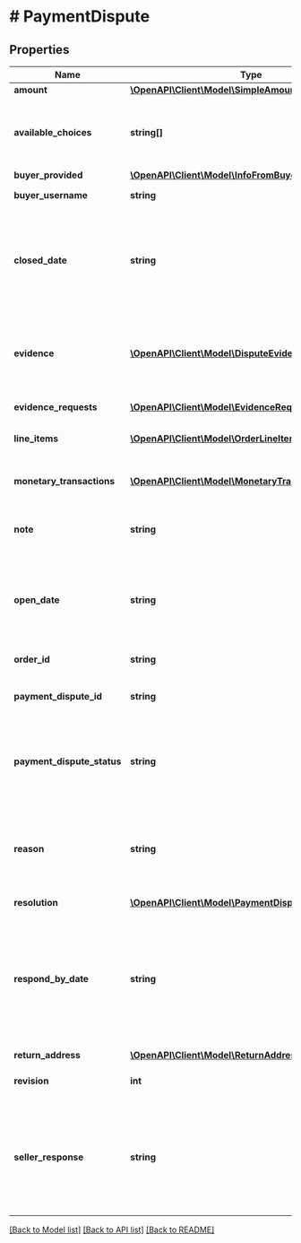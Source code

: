 # # PaymentDispute

## Properties

Name | Type | Description | Notes
------------ | ------------- | ------------- | -------------
**amount** | [**\OpenAPI\Client\Model\SimpleAmount**](SimpleAmount.md) |  | [optional]
**available_choices** | **string[]** | The value(s) returned in this array indicate the choices that the seller has when responding to the payment dispute. Once the seller has responded to the payment dispute, this field will no longer be shown, and instead, the &lt;strong&gt;sellerResponse&lt;/strong&gt; field will show the decision that the seller made. | [optional]
**buyer_provided** | [**\OpenAPI\Client\Model\InfoFromBuyer**](InfoFromBuyer.md) |  | [optional]
**buyer_username** | **string** | This is the eBay user ID of the buyer that initiated the payment dispute. | [optional]
**closed_date** | **string** | The timestamp in this field shows the date/time when the payment dispute was closed, so this field is only returned for payment disputes in the &lt;code&gt;CLOSED&lt;/code&gt; state.&lt;br&gt;&lt;br&gt;The timestamps returned here use the ISO-8601 24-hour date and time format, and the time zone used is Universal Coordinated Time (UTC), also known as Greenwich Mean Time (GMT), or Zulu. The ISO-8601 format looks like this: &lt;em&gt;yyyy-MM-ddThh:mm.ss.sssZ&lt;/em&gt;. An example would be &lt;code&gt;2019-08-04T19:09:02.768Z&lt;/code&gt;. | [optional]
**evidence** | [**\OpenAPI\Client\Model\DisputeEvidence[]**](DisputeEvidence.md) | This container shows any evidence that has been provided by the seller to contest the payment dispute. Evidence may include shipment tracking information, proof of authentication documentation, image(s) to proof that an item is as described, or financial documentation/invoice.&lt;br&gt;&lt;br&gt;This container is only returned if the seller has provided at least one document used as evidence against the payment dispute. | [optional]
**evidence_requests** | [**\OpenAPI\Client\Model\EvidenceRequest[]**](EvidenceRequest.md) | This container is returned if one or more evidence documents are being requested from the seller. | [optional]
**line_items** | [**\OpenAPI\Client\Model\OrderLineItems[]**](OrderLineItems.md) | This array is used to identify one or more order line items associated with the payment dispute. There will always be at least one &lt;b&gt;itemId&lt;/b&gt;/&lt;b&gt;lineItemId&lt;/b&gt; pair returned in this array. | [optional]
**monetary_transactions** | [**\OpenAPI\Client\Model\MonetaryTransaction[]**](MonetaryTransaction.md) | This array provide details about one or more monetary transactions that occur as part of a payment dispute. This array is only returned once one or more monetary transacations occur with a payment dispute. | [optional]
**note** | **string** | This field shows information that the seller provides about the dispute, such as the basis for the dispute, any relevant evidence, tracking numbers, and so forth.&lt;br&gt;&lt;br&gt;This field is limited to 1000 characters. | [optional]
**open_date** | **string** | The timestamp in this field shows the date/time when the payment dispute was opened. This field is returned for payment disputes in all states.&lt;br&gt;&lt;br&gt;The timestamps returned here use the ISO-8601 24-hour date and time format, and the time zone used is Universal Coordinated Time (UTC), also known as Greenwich Mean Time (GMT), or Zulu. The ISO-8601 format looks like this: &lt;em&gt;yyyy-MM-ddThh:mm.ss.sssZ&lt;/em&gt;. An example would be &lt;code&gt;2019-08-04T19:09:02.768Z&lt;/code&gt;. | [optional]
**order_id** | **string** | This is the unique identifier of the order involved in the payment dispute. | [optional]
**payment_dispute_id** | **string** | This is the unique identifier of the payment dispute. This is the same identifier that is passed in to the call URI. This identifier is automatically created by eBay once the payment dispute comes into the eBay system. | [optional]
**payment_dispute_status** | **string** | The enumeration value in this field gives the current status of the payment dispute. The status of a payment dispute partially determines other fields that are returned in the response. For implementation help, refer to &lt;a href&#x3D;&#39;https://developer.ebay.com/api-docs/sell/fulfillment/types/api:DisputeStateEnum&#39;&gt;eBay API documentation&lt;/a&gt; | [optional]
**reason** | **string** | The enumeration value in this field gives the reason why the buyer initiated the payment dispute. See &lt;strong&gt;DisputeReasonEnum&lt;/strong&gt; type for a description of the supported reasons that buyers can give for initiating a payment dispute. For implementation help, refer to &lt;a href&#x3D;&#39;https://developer.ebay.com/api-docs/sell/fulfillment/types/api:DisputeReasonEnum&#39;&gt;eBay API documentation&lt;/a&gt; | [optional]
**resolution** | [**\OpenAPI\Client\Model\PaymentDisputeOutcomeDetail**](PaymentDisputeOutcomeDetail.md) |  | [optional]
**respond_by_date** | **string** | The timestamp in this field shows the date/time when the seller must response to a payment dispute, so this field is only returned for payment disputes in the &lt;code&gt;ACTION_NEEDED&lt;/code&gt; state. For payment disputes that currently require action by the seller, that same seller should look at the &lt;strong&gt;availableChoices&lt;/strong&gt; array to see the available actions.&lt;br&gt;&lt;br&gt;The timestamps returned here use the ISO-8601 24-hour date and time format, and the time zone used is Universal Coordinated Time (UTC), also known as Greenwich Mean Time (GMT), or Zulu. The ISO-8601 format looks like this: &lt;em&gt;yyyy-MM-ddThh:mm.ss.sssZ&lt;/em&gt;. An example would be &lt;code&gt;2019-08-04T19:09:02.768Z&lt;/code&gt;. | [optional]
**return_address** | [**\OpenAPI\Client\Model\ReturnAddress**](ReturnAddress.md) |  | [optional]
**revision** | **int** | This integer value indicates the revision number of the payment dispute. Each time an action is taken against a payment dispute, this integer value increases by 1. | [optional]
**seller_response** | **string** | The enumeration value returned in this field indicates how the seller has responded to the payment dispute. The seller has the option of accepting the payment dispute and agreeing to issue a refund, accepting the payment dispute and agreeing to issue a refund as long as the buyer returns the item, or contesting the payment dispute. This field is returned as soon as the seller makes an initial decision on the payment dispute. For implementation help, refer to &lt;a href&#x3D;&#39;https://developer.ebay.com/api-docs/sell/fulfillment/types/api:SellerResponseEnum&#39;&gt;eBay API documentation&lt;/a&gt; | [optional]

[[Back to Model list]](../../README.md#models) [[Back to API list]](../../README.md#endpoints) [[Back to README]](../../README.md)
